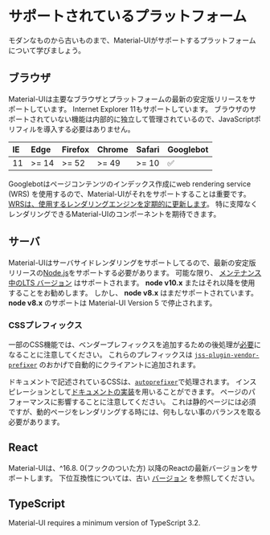 # サポートされているプラットフォーム

<p class="description">モダンなものから古いものまで、Material-UIがサポートするプラットフォームについて学びましょう。</p>

## ブラウザ

Material-UIは主要なブラウザとプラットフォームの最新の安定版リリースをサポートしています。 Internet Explorer 11もサポートしています。 ブラウザのサポートされていない機能は内部的に独立して管理されているので、JavaScriptポリフィルを導入する必要はありません。

| IE | Edge  | Firefox | Chrome | Safari | Googlebot |
|:-- |:----- |:------- |:------ |:------ |:--------- |
| 11 | >= 14 | >= 52   | >= 49  | >= 10  | ✅         |


Googlebotはページコンテンツのインデックス作成にweb rendering service (WRS) を使用するので、Material-UIがそれをサポートすることは重要です。 [WRSは、使用するレンダリングエンジンを定期的に更新します](https://webmasters.googleblog.com/2019/05/the-new-evergreen-googlebot.html)。 特に支障なくレンダリングできるMaterial-UIのコンポーネントを期待できます。

## サーバ

Material-UIはサーバサイドレンダリングをサポートしてるので、最新の安定版リリースの[Node.js](https://github.com/nodejs/node)をサポートする必要があります。 可能な限り、 [メンテナンス中のLTS バージョン](https://github.com/nodejs/Release#lts-schedule1) はサポートされます。 **node v10.x** またはそれ以降を使用することをお勧めします。 しかし、 **node v8.x** はまだサポートされています。 **node v8.x** のサポートは Material-UI Version 5 で停止されます。

### CSSプレフィックス

一部のCSS機能では、ベンダープレフィックスを追加するための後処理が[必要](https://github.com/cssinjs/jss/issues/279)になることに注意してください。 これらのプレフィックスは [`jss-plugin-vendor-prefixer`](https://www.npmjs.com/package/jss-plugin-vendor-prefixer) のおかげで自動的にクライアントに追加されます。

ドキュメントで記述されているCSSは、[`autoprefixer`](https://www.npmjs.com/package/autoprefixer)で処理されます。 インスピレーションとして[ドキュメントの実装](https://github.com/mui-org/material-ui/blob/47aa5aeaec1d4ac2c08fd0e84277d6b91e497557/pages/_document.js#L123)を用いることができます。 ページのパフォーマンスに影響することに注意してください。 これは静的ページには必須ですが、動的ページをレンダリングする時には、何もしない事のバランスを取る必要があります。

## React

Material-UIは、^16.8. 0(フックのついた方) 以降のReactの最新バージョンをサポートします。 下位互換性については、古い [バージョン](https://mui.com/versions/) を参照してください。

## TypeScript

Material-UI requires a minimum version of TypeScript 3.2.